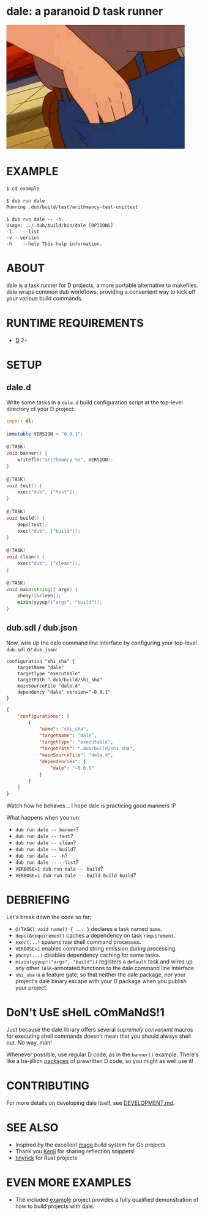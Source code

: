 # dale: a paranoid D task runner

![pocket sand](https://raw.githubusercontent.com/mcandre/dale/master/dale.gif)

# EXAMPLE

```console
$ cd example

$ dub run dale
Running .dub/build/test/arithmancy-test-unittest

$ dub run dale -- -h
Usage: ../.dub/build/bin/dale [OPTIONS]
-l    --list
-v --version
-h    --help This help information.
```

# ABOUT

dale is a task runner for D projects, a more portable alternative to makefiles. dale wraps common dub workflows, providing a convenient way to kick off your various build commands.

# RUNTIME REQUIREMENTS

* [D](https://dlang.org) 2+

# SETUP

## dale.d

Write some tasks in a `dale.d` build configuration script at the top-level directory of your D project:

```d
import dl;

immutable VERSION = "0.0.1";

@(TASK)
void banner() {
    writefln("arithmancy %s", VERSION);
}

@(TASK)
void test() {
    exec("dub", ["test"]);
}

@(TASK)
void build() {
    deps(test);
    exec("dub", ["build"]);
}

@(TASK)
void clean() {
    exec("dub", ["clean"]);
}

@(TASK)
void main(string[] args) {
    phony([&clean]);
    mixin(yyyup!("args", "build"));
}
```

## dub.sdl / dub.json

Now, wire up the dale command line interface by configuring your top-level `dub.sdl` or `dub.json`:

```sdlang
configuration "shi_sha" {
    targetName "dale"
    targetType "executable"
    targetPath ".dub/build/shi_sha"
    mainSourceFile "dale.d"
    dependency "dale" version="~0.0.1"
}
```

```json
{
    "configurations": [
        {
            "name": "shi_sha",
            "targetName": "dale",
            "targetType": "executable",
            "targetPath": ".dub/build/shi_sha",
            "mainSourceFile": "dale.d",
            "dependencies": {
                "dale": "~0.0.1"
            }
        }
    ]
}
```

Watch how he behaves... I hope dale is practicing good manners :P

What happens when you run:

* `dub run dale -- banner`?
* `dub run dale -- test`?
* `dub run dale -- clean`?
* `dub run dale -- build`?
* `dub run dale -- -h`?
* `dub run dale -- --list`?
* `VERBOSE=1 dub run dale -- build`?
* `VERBOSE=1 dub run dale -- build build build`?

# DEBRIEFING

Let's break down the code so far:

* `@(TASK) void name() { ... }` declares a task named `name`.
* `deps(&requirement)` caches a dependency on task `requirement`.
* `exec(...)` spawns raw shell command processes.
* `VERBOSE=1` enables command string emission during processing.
* `phony(...)` disables dependency caching for some tasks.
* `mixin(yyyup!("args", "build"))` registers a `default` task and wires up any other `TASK`-annotated functions to the dale command line interface.
* `shi_sha` is a feature gate, so that neither the dale package, nor your project's dale binary escape with your D package when you publish your project.

# DoN't UsE sHelL cOmMaNdS!1

Just because the dale library offers several *supremely convenient* macros for executing shell commands doesn't mean that you should always shell out. No way, man!

Whenever possible, use regular D code, as in the `banner()` example. There's like a ba-jillion [packages](https://code.dlang.org) of prewritten D code, so you might as well use it!

# CONTRIBUTING

For more details on developing dale itself, see [DEVELOPMENT.md](DEVELOPMENT.md).

# SEE ALSO

* Inspired by the excellent [mage](https://magefile.org/) build system for Go projects
* Thank you [Kenji](https://forum.dlang.org/post/mailman.2348.1382205515.1719.digitalmars-d@puremagic.com) for sharing reflection snippets!
* [tinyrick](https://github.com/mcandre/tinyrick) for Rust projects

# EVEN MORE EXAMPLES

* The included [example](example) project provides a fully qualified demonstration of how to build projects with dale.
